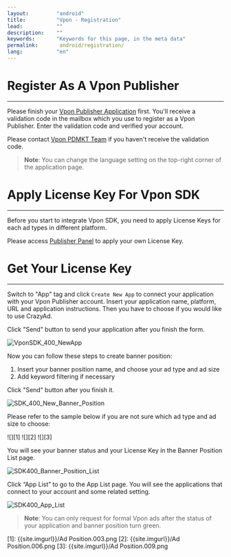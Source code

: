 ```yaml
---
layout:         "android"
title:          "Vpon - Registration"
lead:           ""
description:    ""
keywords:       "Keywords for this page, in the meta data"
permalink:       android/registration/
lang:           "en"
---
```

# Register As A Vpon Publisher
---
Please finish your [Vpon Publisher Application](http://console.vpon.com/register.action) first. You'll receive a validation code in the mailbox which you use to register as a Vpon Publisher. Enter the validation code and verified your account.

Please contact [Vpon PDMKT Team](mailto:partner.service@vpon.com) if you haven't receive the validation code.

> **Note**: You can change the language setting on the top-right corner of the application page.


# Apply License Key For Vpon SDK
---
Before you start to integrate Vpon SDK, you need to apply License Keys for each ad types in different platform.

Please access [Publisher Panel](http://console.vpon.com/) to apply your own License Key.

# Get Your License Key
---
Switch to "App" tag and click `Create New App` to connect your application with your Vpon Publisher account. Insert your application name, platform, URL and application instructions. Then you have to choose if you would like to use CrazyAd.

Click "Send" button to send your application after you finish the form.

![VponSDK_400_NewApp]

Now you can follow these steps to create banner position:

1. Insert your banner position name, and choose your ad type and ad size
2. Add keyword filtering if necessary


Click "Send" button after you finish it.

![SDK_400_New_Banner_Position]


Please refer to the sample below if you are not sure which ad type and ad size to choose:

![][1]
![][2]
![][3]



You will see your banner status and your License Key in the Banner Position List page.

![SDK400_Banner_Position_List]


Click “App List” to go to the App List page. You will see the applications that connect to your account and some related setting.

![SDK400_App_List]

> **Note**: You can only request for formal Vpon ads after the status of your application and banner position turn green.

[VponSDK_400_NewApp]: {{site.imgurl}}/Console_en_01.png
[SDK_400_New_Banner_Position]: {{site.imgurl}}/Console_en_02.png
[SDK400_Banner_Position_List]: {{site.imgurl}}/Console_en_03.png
[SDK400_App_List]: {{site.imgurl}}/Console_en_04.png

  [1]: {{site.imgurl}}/Ad Position.003.png
  [2]: {{site.imgurl}}/Ad Position.006.png
  [3]: {{site.imgurl}}/Ad Position.009.png